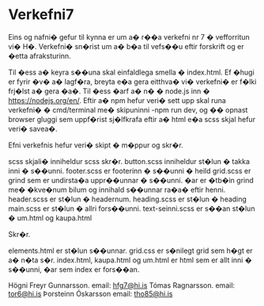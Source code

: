 # Verkefni7




Eins og nafni� gefur til kynna er um a� r��a verkefni nr 7 � vefforritun vi� H�. Verkefni� sn�rist um a� b�a til
vefs��u eftir forskrift og er �etta afraksturinn.


Til �ess a� keyra s��una skal einfaldlega smella � index.html.
Ef �hugi er fyrir �v� a� lagf�ra, breyta e�a gera eitthva� vi� verkefni� er f�lki frj�lst a� gera �a�.
Til �ess �arf a� n� � node.js inn � https://nodejs.org/en/. Eftir a� npm hefur veri� sett upp skal
runa verkefni� � cmd/terminal me� skipuninni -npm run dev, og �� opnast browser gluggi sem uppf�rist
sj�lfkrafa eftir a� html e�a scss skjal hefur veri� savea�.

Efni verkefnis hefur veri� skipt � m�ppur og skr�r.

scss skjali� inniheldur scss skr�r.
button.scss inniheldur st�lun � takka inni � s��unni.
footer.scss er footerinn � s��unni � heild
grid.scss er grind sem er undirsta�a uppr��unnar � s��unni. �ar er �tb�in grind me� �kve�num bilum og innihald s��unnar ra�a� eftir henni.
header.scss er st�lun � headernum.
heading.scss er st�lun � heading
main.scss er st�lun � allri fors��unni.
text-seinni.scss er s��an st�lun � um.html og kaupa.html

Skr�r.

elements.html er st�lun s��unnar.
grid.css er s�nilegt grid sem h�gt er a� n�ta s�r.
index.html, kaupa.html og um.html er html sem er allt inni � s��unni, �ar sem index er fors��an.


Högni Freyr Gunnarsson. email: hfg7@hi.is
Tómas Ragnarsson. email: tor6@hi.is
Þorsteinn Óskarsson email: tho85@hi.is
